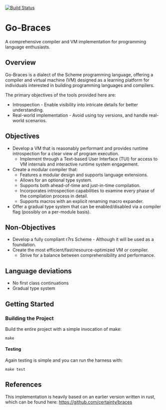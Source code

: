 [![Build Status](https://github.com/certainty/go-braces/actions/workflows/ci.yml/badge.svg?branch=main)](https://github.com/certainty/go-braces/actions/workflows/ci.yml)

# Go-Braces
A comprehensive compiler and VM implementation for programming language enthusiasts.

## Overview

Go-Braces is a dialect of the Scheme programming language, offering a compiler and virtual machine (VM) designed as a learning platform for individuals interested in building programming languages and compilers.

The primary objectives of the tools provided here are:

* Introspection - Enable visibility into intricate details for better understanding.
* Real-world implementation - Avoid using toy versions, and handle real-world scenarios.

## Objectives

* Develop a VM that is reasonably performant and provides runtime introspection for a clear view of program execution.
  * Implement through a Text-based User Interface (TUI) for access to VM internals and interactive runtime system engagement.
* Create a modular compiler that:
  * Features a modular design and supports language extensions.
  * Allows for an optional type system.
  * Supports both ahead-of-time and just-in-time compilation.
  * Incorporates introspection capabilities to examine every phase of the compilation process in detail.
  * Supports macros with an explicit renaming macro expander.
* Offer a gradual type system that can be enabled/disabled via a compiler flag (possibly on a per-module basis).

## Non-Objectives

* Develop a fully compliant r7rs Scheme - Although it will be used as a foundation.
* Create the most efficient/fast/resource-optimized VM or compiler.
  * Strive for a balance between comprehensibility and performance.


## Language deviations

* No first class continuations 
* Gradual type system

## Getting Started

### Building the Project

Build the entire project with a simple invocation of make:

```
make
```

#### Testing

Again testing is simple and you can run the harness with:

```
make test
```

## References

This implementation is heavily based on an earlier version written in rust, which can be found here: https://github.com/certainty/braces
